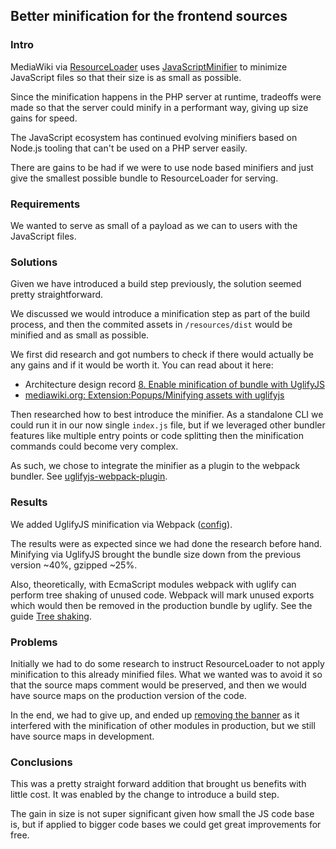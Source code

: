 ## Better minification for the frontend sources

### Intro

MediaWiki via [ResourceLoader][rl-min] uses [JavaScriptMinifier][] to minimize
JavaScript files so that their size is as small as possible.

Since the minification happens in the PHP server at runtime, tradeoffs were made
so that the server could minify in a performant way, giving up size gains for
speed.

The JavaScript ecosystem has continued evolving minifiers based on Node.js
tooling that can't be used on a PHP server easily.

There are gains to be had if we were to use node based minifiers and just give
the smallest possible bundle to ResourceLoader for serving.

### Requirements

We wanted to serve as small of a payload as we can to users with the JavaScript
files.

### Solutions

Given we have introduced a build step previously, the solution seemed pretty
straightforward.

We discussed we would introduce a minification step as part of the build
process, and then the commited assets in `/resources/dist` would be minified and
as small as possible.

We first did research and got numbers to check if there would actually be any
gains and if it would be worth it. You can read about it here:

* Architecture design record [8. Enable minification of bundle with
  UglifyJS][adr-8]
* [mediawiki.org: Extension:Popups/Minifying assets with uglifyjs][mw-min]

Then researched how to best introduce the minifier. As a standalone CLI we could
run it in our now single `index.js` file, but if we leveraged other bundler
features like multiple entry points or code splitting then the minification
commands could become very complex.

As such, we chose to integrate the minifier as a plugin to the webpack bundler.
See [uglifyjs-webpack-plugin][].

### Results

We added UglifyJS minification via Webpack ([config][wp-config]).

The results were as expected since we had done the research before hand.
Minifying via UglifyJS brought the bundle size down from the previous version
~40%, gzipped ~25%.

Also, theoretically, with EcmaScript modules webpack with uglify can perform
tree shaking of unused code. Webpack will mark unused exports which would then
be removed in the production bundle by uglify. See the guide [Tree
shaking][tree-shaking].

### Problems

Initially we had to do some research to instruct ResourceLoader to not apply
minification to this already minified files. What we wanted was to avoid it so
that the source maps comment would be preserved, and then we would have source
maps on the production version of the code.

In the end, we had to give up, and ended up [removing the banner][remove-banner]
as it interfered with the minification of other modules in production, but we
still have source maps in development.

### Conclusions

This was a pretty straight forward addition that brought us benefits with little
cost. It was enabled by the change to introduce a build step.

The gain in size is not super significant given how small the JS code base is,
but if applied to bigger code bases we could get great improvements for free.

[rl-min]: https://www.mediawiki.org/wiki/ResourceLoader/Features#Minification
[JavaScriptMinifier]: https://www.mediawiki.org/wiki/ResourceLoader/Features#JavaScriptMinifier
[uglify-js]: https://github.com/mishoo/UglifyJS2
[adr-8]: https://github.com/wikimedia/mediawiki-extensions-Popups/blob/2ddf8a96d8df27d6b5e8b4dd8ef33581951db9fe/doc/adr/0008-enable-minification-of-bundle-with-uglifyjs.md
[mw-min]: https://www.mediawiki.org/wiki/Extension:Popups/Minifying_assets_with_uglifyjs
[wp-config]: https://github.com/wikimedia/mediawiki-extensions-Popups/blob/2ddf8a96d8df27d6b5e8b4dd8ef33581951db9fe/webpack.config.js#L50-L71
[uglifyjs-webpack-plugin]: https://webpack.js.org/plugins/uglifyjs-webpack-plugin/
[tree-shaking]: https://webpack.js.org/guides/tree-shaking/#minify-the-output
[remove-banner]: https://github.com/wikimedia/mediawiki-extensions-Popups/commit/14e78466b234f0cfc700e415b65ffa3a2ca05ac7

